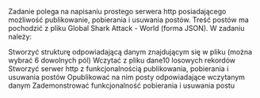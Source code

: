 Zadanie polega na napisaniu prostego serwera http posiadającego możliwość publikowanie, pobierania i usuwania postów. Treść postów ma pochodzić z pliku Global Shark Attack - World  (forma JSON). W zadaniu należy:
 
 
Stworzyć strukturę odpowiadającą danym znajdującym się w pliku (można wybrać 6 dowolnych pól)
Wczytać z pliku dane10 losowych rekordów  
Stworzyć serwer http z funkcjonalnością publikowania, pobierania i usuwania postów 
Opublikować na nim posty odpowiadające wczytanym danym
Zademonstrować funkcjonalność pobierania i usuwania postu